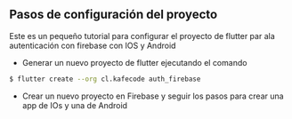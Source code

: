 ## Pasos de configuración del proyecto

Este es un pequeño tutorial para configurar el proyecto de flutter par ala autenticación con firebase con IOS y Android

- Generar un nuevo proyecto de flutter ejecutando el comando
```sh
$ flutter create --org cl.kafecode auth_firebase
```
- Crear un nuevo proyecto en Firebase y seguir los pasos para crear una app de IOs y una de Android

